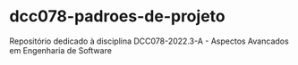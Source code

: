# dcc078-padroes-de-projeto
Repositório dedicado à disciplina DCC078-2022.3-A - Aspectos Avancados em Engenharia de Software
